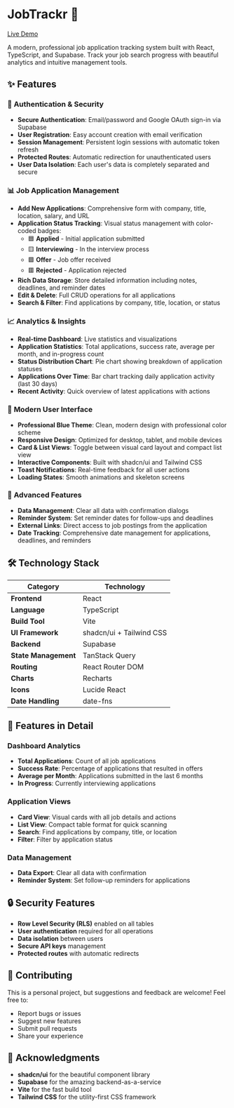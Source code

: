 # JobTrackr 🎯

[Live Demo](https://job-trackr-niwa.vercel.app/)

A modern, professional job application tracking system built with React, TypeScript, and Supabase. Track your job search progress with beautiful analytics and intuitive management tools.

## ✨ Features

### 🔐 **Authentication & Security**
- **Secure Authentication**: Email/password and Google OAuth sign-in via Supabase
- **User Registration**: Easy account creation with email verification
- **Session Management**: Persistent login sessions with automatic token refresh
- **Protected Routes**: Automatic redirection for unauthenticated users
- **User Data Isolation**: Each user's data is completely separated and secure

### 📊 **Job Application Management**
- **Add New Applications**: Comprehensive form with company, title, location, salary, and URL
- **Application Status Tracking**: Visual status management with color-coded badges:
  - 🟦 **Applied** - Initial application submitted
  - 🟨 **Interviewing** - In the interview process
  - 🟩 **Offer** - Job offer received
  - 🟥 **Rejected** - Application rejected
- **Rich Data Storage**: Store detailed information including notes, deadlines, and reminder dates
- **Edit & Delete**: Full CRUD operations for all applications
- **Search & Filter**: Find applications by company, title, location, or status

### 📈 **Analytics & Insights**
- **Real-time Dashboard**: Live statistics and visualizations
- **Application Statistics**: Total applications, success rate, average per month, and in-progress count
- **Status Distribution Chart**: Pie chart showing breakdown of application statuses
- **Applications Over Time**: Bar chart tracking daily application activity (last 30 days)
- **Recent Activity**: Quick overview of latest applications with actions

### 🎨 **Modern User Interface**
- **Professional Blue Theme**: Clean, modern design with professional color scheme
- **Responsive Design**: Optimized for desktop, tablet, and mobile devices
- **Card & List Views**: Toggle between visual card layout and compact list view
- **Interactive Components**: Built with shadcn/ui and Tailwind CSS
- **Toast Notifications**: Real-time feedback for all user actions
- **Loading States**: Smooth animations and skeleton screens

### 🔧 **Advanced Features**
- **Data Management**: Clear all data with confirmation dialogs
- **Reminder System**: Set reminder dates for follow-ups and deadlines
- **External Links**: Direct access to job postings from the application
- **Date Tracking**: Comprehensive date management for applications, deadlines, and reminders

## 🛠️ Technology Stack

| Category | Technology |
|----------|------------|
| **Frontend** | React |
| **Language** | TypeScript |
| **Build Tool** | Vite |
| **UI Framework** | shadcn/ui + Tailwind CSS |
| **Backend** | Supabase |
| **State Management** | TanStack Query |
| **Routing** | React Router DOM |
| **Charts** | Recharts |
| **Icons** | Lucide React |
| **Date Handling** | date-fns |

## 🎨 Features in Detail

### **Dashboard Analytics**
- **Total Applications**: Count of all job applications
- **Success Rate**: Percentage of applications that resulted in offers
- **Average per Month**: Applications submitted in the last 6 months
- **In Progress**: Currently interviewing applications

### **Application Views**
- **Card View**: Visual cards with all job details and actions
- **List View**: Compact table format for quick scanning
- **Search**: Find applications by company, title, or location
- **Filter**: Filter by application status

### **Data Management**
- **Data Export**: Clear all data with confirmation
- **Reminder System**: Set follow-up reminders for applications

## 🔒 Security Features

- **Row Level Security (RLS)** enabled on all tables
- **User authentication** required for all operations
- **Data isolation** between users
- **Secure API keys** management
- **Protected routes** with automatic redirects


## 🤝 Contributing

This is a personal project, but suggestions and feedback are welcome! Feel free to:

- Report bugs or issues
- Suggest new features
- Submit pull requests
- Share your experience


## 🙏 Acknowledgments

- **shadcn/ui** for the beautiful component library
- **Supabase** for the amazing backend-as-a-service
- **Vite** for the fast build tool
- **Tailwind CSS** for the utility-first CSS framework


